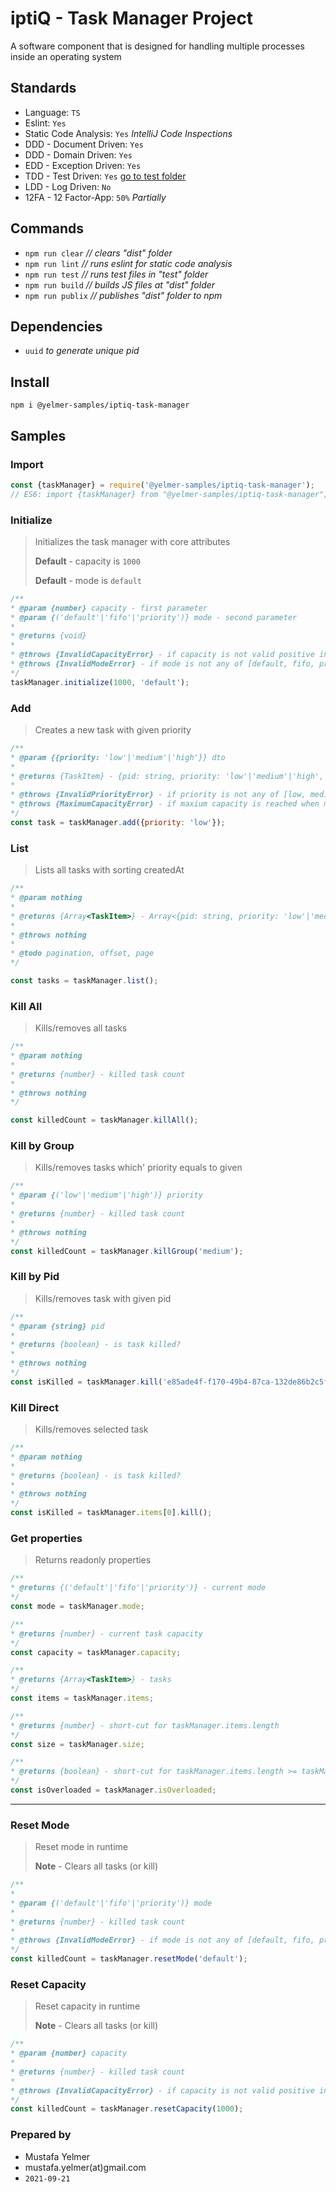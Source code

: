 # iptiQ - Task Manager Project

A software component that is designed for handling multiple processes inside an operating system

## Standards
- Language: `TS`
- Eslint: `Yes`
- Static Code Analysis: `Yes` *IntelliJ Code Inspections*
- DDD - Document Driven: `Yes`
- DDD - Domain Driven: `Yes`
- EDD - Exception Driven: `Yes`
- TDD - Test Driven: `Yes` [go to test folder](./test/)
- LDD - Log Driven: `No`
- 12FA - 12 Factor-App: `50%` *Partially*

## Commands
- ``npm run clear`` *// clears "dist" folder*
- ``npm run lint`` *// runs eslint for static code analysis*
- ``npm run test`` *// runs test files in "test" folder*
- ``npm run build`` *// builds JS files at "dist" folder*
- ``npm run publix`` *// publishes "dist" folder to npm*

## Dependencies
- ``uuid`` *to generate unique pid*

## Install
``npm i @yelmer-samples/iptiq-task-manager``

## Samples

### Import
````javascript
const {taskManager} = require('@yelmer-samples/iptiq-task-manager');
// ES6: import {taskManager} from "@yelmer-samples/iptiq-task-manager";
````

### Initialize
> Initializes the task manager with core attributes
>
> **Default** - capacity is `1000`
>
> **Default** - mode is `default`
>
````javascript
/**
* @param {number} capacity - first parameter
* @param {('default'|'fifo'|'priority')} mode - second parameter
* 
* @returns {void}
* 
* @throws {InvalidCapacityError} - if capacity is not valid positive integer
* @throws {InvalidModeError} - if mode is not any of [default, fifo, priority]
*/
taskManager.initialize(1000, 'default');
````

### Add
> Creates a new task with given priority
>
````javascript
/**
* @param {{priority: 'low'|'medium'|'high'}} dto
* 
* @returns {TaskItem} - {pid: string, priority: 'low'|'medium'|'high', createdAt: number}
* 
* @throws {InvalidPriorityError} - if priority is not any of [low, medium, high]
* @throws {MaximumCapacityError} - if maxium capacity is reached when mode:default
*/
const task = taskManager.add({priority: 'low'});
````

### List
> Lists all tasks with sorting createdAt
>
````javascript
/**
* @param nothing
* 
* @returns {Array<TaskItem>} - Array<{pid: string, priority: 'low'|'medium'|'high', createdAt: number}>
* 
* @throws nothing
* 
* @todo pagination, offset, page 
*/

const tasks = taskManager.list();
````

### Kill All
> Kills/removes all tasks
>
````javascript
/**
* @param nothing
* 
* @returns {number} - killed task count
* 
* @throws nothing
*/

const killedCount = taskManager.killAll();
````

### Kill by Group
> Kills/removes tasks which' priority equals to given
>
````javascript
/**
* @param {('low'|'medium'|'high')} priority
* 
* @returns {number} - killed task count
* 
* @throws nothing
*/
const killedCount = taskManager.killGroup('medium');
````

### Kill by Pid
> Kills/removes task with given pid
>
````javascript
/**
* @param {string} pid
* 
* @returns {boolean} - is task killed?
* 
* @throws nothing
*/
const isKilled = taskManager.kill('e85ade4f-f170-49b4-87ca-132de86b2c5f');
````

### Kill Direct
> Kills/removes selected task
>
````javascript
/**
* @param nothing
* 
* @returns {boolean} - is task killed?
* 
* @throws nothing
*/
const isKilled = taskManager.items[0].kill();
````

### Get properties
> Returns readonly properties
>
````javascript
/**
* @returns {('default'|'fifo'|'priority')} - current mode
*/
const mode = taskManager.mode;

/**
* @returns {number} - current task capacity
*/
const capacity = taskManager.capacity;

/**
* @returns {Array<TaskItem>} - tasks
*/
const items = taskManager.items;

/**
* @returns {number} - short-cut for taskManager.items.length 
*/
const size = taskManager.size;

/**
* @returns {boolean} - short-cut for taskManager.items.length >= taskManager.capacity
*/
const isOverloaded = taskManager.isOverloaded;
````

---

### Reset Mode
> Reset mode in runtime
>
> **Note** - Clears all tasks (or kill)
>
````javascript
/**
* 
* @param {('default'|'fifo'|'priority')} mode
* 
* @returns {number} - killed task count
* 
* @throws {InvalidModeError} - if mode is not any of [default, fifo, priority]
*/
const killedCount = taskManager.resetMode('default');
````

### Reset Capacity
> Reset capacity in runtime
>
> **Note** - Clears all tasks (or kill)
>

````javascript
/**
* @param {number} capacity
* 
* @returns {number} - killed task count
* 
* @throws {InvalidCapacityError} - if capacity is not valid positive integer
*/
const killedCount = taskManager.resetCapacity(1000);
````

### Prepared by
- Mustafa Yelmer
- mustafa.yelmer(at)gmail.com
- `2021-09-21`